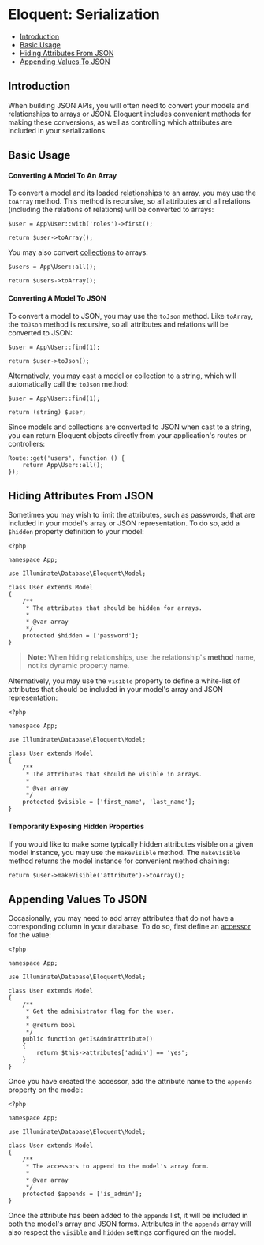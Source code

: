 # Eloquent: Serialization

- [Introduction](#introduction)
- [Basic Usage](#basic-usage)
- [Hiding Attributes From JSON](#hiding-attributes-from-json)
- [Appending Values To JSON](#appending-values-to-json)

<a name="introduction"></a>
## Introduction

When building JSON APIs, you will often need to convert your models and relationships to arrays or JSON. Eloquent includes convenient methods for making these conversions, as well as controlling which attributes are included in your serializations.

<a name="basic-usage"></a>
## Basic Usage

#### Converting A Model To An Array

To convert a model and its loaded [relationships](/docs/{{version}}/eloquent-relationships) to an array, you may use the `toArray` method. This method is recursive, so all attributes and all relations (including the relations of relations) will be converted to arrays:

    $user = App\User::with('roles')->first();

    return $user->toArray();

You may also convert [collections](/docs/{{version}}/eloquent-collections) to arrays:

    $users = App\User::all();

    return $users->toArray();

#### Converting A Model To JSON

To convert a model to JSON, you may use the `toJson` method. Like `toArray`, the `toJson` method is recursive, so all attributes and relations will be converted to JSON:

    $user = App\User::find(1);

    return $user->toJson();

Alternatively, you may cast a model or collection to a string, which will automatically call the `toJson` method:

    $user = App\User::find(1);

    return (string) $user;

Since models and collections are converted to JSON when cast to a string, you can return Eloquent objects directly from your application's routes or controllers:

    Route::get('users', function () {
        return App\User::all();
    });

<a name="hiding-attributes-from-json"></a>
## Hiding Attributes From JSON

Sometimes you may wish to limit the attributes, such as passwords, that are included in your model's array or JSON representation. To do so, add a `$hidden` property definition to your model:

    <?php

    namespace App;

    use Illuminate\Database\Eloquent\Model;

    class User extends Model
    {
        /**
         * The attributes that should be hidden for arrays.
         *
         * @var array
         */
        protected $hidden = ['password'];
    }

> **Note:** When hiding relationships, use the relationship's **method** name, not its dynamic property name.

Alternatively, you may use the `visible` property to define a white-list of attributes that should be included in your model's array and JSON representation:

    <?php

    namespace App;

    use Illuminate\Database\Eloquent\Model;

    class User extends Model
    {
        /**
         * The attributes that should be visible in arrays.
         *
         * @var array
         */
        protected $visible = ['first_name', 'last_name'];
    }

#### Temporarily Exposing Hidden Properties

If you would like to make some typically hidden attributes visible on a given model instance, you may use the `makeVisible` method. The `makeVisible` method returns the model instance for convenient method chaining:

    return $user->makeVisible('attribute')->toArray();

<a name="appending-values-to-json"></a>
## Appending Values To JSON

Occasionally, you may need to add array attributes that do not have a corresponding column in your database. To do so, first define an [accessor](/docs/{{version}}/eloquent-mutators) for the value:

    <?php

    namespace App;

    use Illuminate\Database\Eloquent\Model;

    class User extends Model
    {
        /**
         * Get the administrator flag for the user.
         *
         * @return bool
         */
        public function getIsAdminAttribute()
        {
            return $this->attributes['admin'] == 'yes';
        }
    }

Once you have created the accessor, add the attribute name to the `appends` property on the model:

    <?php

    namespace App;

    use Illuminate\Database\Eloquent\Model;

    class User extends Model
    {
        /**
         * The accessors to append to the model's array form.
         *
         * @var array
         */
        protected $appends = ['is_admin'];
    }

Once the attribute has been added to the `appends` list, it will be included in both the model's array and JSON forms. Attributes in the `appends` array will also respect the `visible` and `hidden` settings configured on the model.
